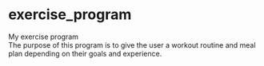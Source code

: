 # exercise_program
<div>My exercise program</div>
<div>The purpose of this program is to give the user a workout routine and meal plan depending on their goals and experience.</div>
